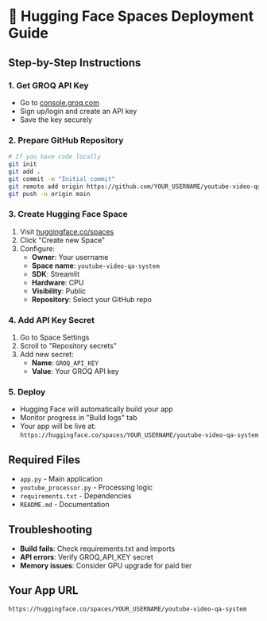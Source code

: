 # 🚀 Hugging Face Spaces Deployment Guide

## Step-by-Step Instructions

### 1. Get GROQ API Key
- Go to [console.groq.com](https://console.groq.com)
- Sign up/login and create an API key
- Save the key securely

### 2. Prepare GitHub Repository
```bash
# If you have code locally
git init
git add .
git commit -m "Initial commit"
git remote add origin https://github.com/YOUR_USERNAME/youtube-video-qa-system.git
git push -u origin main
```

### 3. Create Hugging Face Space
1. Visit [huggingface.co/spaces](https://huggingface.co/spaces)
2. Click "Create new Space"
3. Configure:
   - **Owner**: Your username
   - **Space name**: `youtube-video-qa-system`
   - **SDK**: Streamlit
   - **Hardware**: CPU
   - **Visibility**: Public
   - **Repository**: Select your GitHub repo

### 4. Add API Key Secret
1. Go to Space Settings
2. Scroll to "Repository secrets"
3. Add new secret:
   - **Name**: `GROQ_API_KEY`
   - **Value**: Your GROQ API key

### 5. Deploy
- Hugging Face will automatically build your app
- Monitor progress in "Build logs" tab
- Your app will be live at: `https://huggingface.co/spaces/YOUR_USERNAME/youtube-video-qa-system`

## Required Files
- `app.py` - Main application
- `youtube_processor.py` - Processing logic
- `requirements.txt` - Dependencies
- `README.md` - Documentation

## Troubleshooting
- **Build fails**: Check requirements.txt and imports
- **API errors**: Verify GROQ_API_KEY secret
- **Memory issues**: Consider GPU upgrade for paid tier

## Your App URL
`https://huggingface.co/spaces/YOUR_USERNAME/youtube-video-qa-system` 